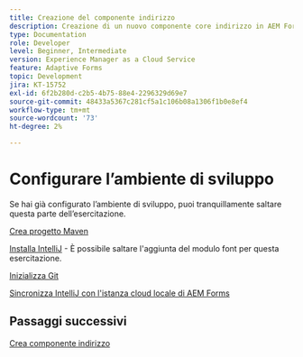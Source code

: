 ```yaml
---
title: Creazione del componente indirizzo
description: Creazione di un nuovo componente core indirizzo in AEM Forms as a Cloud Service
type: Documentation
role: Developer
level: Beginner, Intermediate
version: Experience Manager as a Cloud Service
feature: Adaptive Forms
topic: Development
jira: KT-15752
exl-id: 6f2b280d-c2b5-4b75-88e4-2296329d69e7
source-git-commit: 48433a5367c281cf5a1c106b08a1306f1b0e8ef4
workflow-type: tm+mt
source-wordcount: '73'
ht-degree: 2%

---
```


# Configurare l’ambiente di sviluppo

Se hai già configurato l’ambiente di sviluppo, puoi tranquillamente saltare questa parte dell’esercitazione.

[Crea progetto Maven](https://experienceleague.adobe.com/it/docs/experience-manager-learn/cloud-service/forms/developing-for-cloud-service/getting-started)

[Installa IntelliJ](https://experienceleague.adobe.com/it/docs/experience-manager-learn/cloud-service/forms/developing-for-cloud-service/intellij-set-up) - È possibile saltare l&#39;aggiunta del modulo font per questa esercitazione.

[Inizializza Git](https://experienceleague.adobe.com/it/docs/experience-manager-learn/cloud-service/forms/developing-for-cloud-service/setup-git)

[Sincronizza IntelliJ con l&#39;istanza cloud locale di AEM Forms](https://experienceleague.adobe.com/it/docs/experience-manager-learn/cloud-service/forms/developing-for-cloud-service/intellij-and-aem-sync)

## Passaggi successivi

[Crea componente indirizzo](./creating-address-component.md)
